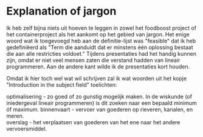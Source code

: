 # Explanation of jargon

Ik heb zelf bijna niets uit hoeven te leggen in zowel het foodboost project of het containerproject als het aankomt op het gebied van jargon. Het enige woord wat ik toegevoegd heb aan de definitie-lijst was "feasible" dat ik heb gedefiniëerd als "Term die aanduidt dat er minstens één oplossing bestaat die aan alle restricties voldoet."
Tijdens presentaties had het handig kunnen zijn, omdat er niet veel mensen zaten die verstand hadden van lineair programmeren. 
Aan de andere kant wilde ik de presentaties kort houden.

Omdat ik hier toch wel wat wil schrijven zal ik wat woorden uit het kopje "Introduction in the subject field" toelichten:

optimalisering - zo goed of zo gunstig mogelijk maken. In de wiskunde (of iniedergeval lineair programmeren) is dit zoeken naar een bepaald minimum óf maximum.
binnenvaart - vervoer van goederen op rieveren, kanalen, en meren.  
overslag - het verplaatsen van goederen van het ene naar het andere vervoersmiddel.
